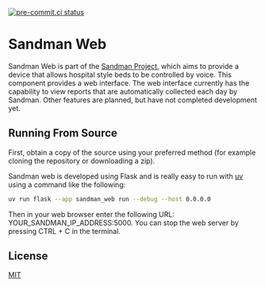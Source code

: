[![pre-commit.ci status](https://results.pre-commit.ci/badge/github/sandman-project/sandman_web/main.svg)](https://results.pre-commit.ci/latest/github/sandman-project/sandman_web/main)

# Sandman Web

Sandman Web is part of the [Sandman Project](https://github.com/sandman-project), which aims to provide a device that allows hospital style beds to be controlled by voice. This component provides a web interface. The web interface currently has the capability to view reports that are automatically collected each day by Sandman. Other features are planned, but have not completed development yet.

## Running From Source

First, obtain a copy of the source using your preferred method (for example cloning the repository or downloading a zip).

Sandman web is developed using Flask and is really easy to run with [uv](https://docs.astral.sh/uv) using a command like the following:

```bash
uv run flask --app sandman_web run --debug --host 0.0.0.0
```

Then in your web browser enter the following URL: YOUR_SANDMAN_IP_ADDRESS:5000. You can stop the web server by pressing CTRL + C in the terminal.

## License

[MIT](https://choosealicense.com/licenses/mit/)
